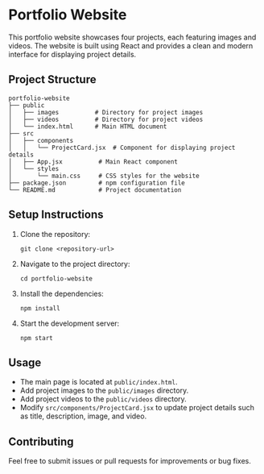 # Portfolio Website

This portfolio website showcases four projects, each featuring images and videos. The website is built using React and provides a clean and modern interface for displaying project details.

## Project Structure

```
portfolio-website
├── public
│   ├── images          # Directory for project images
│   ├── videos          # Directory for project videos
│   └── index.html      # Main HTML document
├── src
│   ├── components
│   │   └── ProjectCard.jsx  # Component for displaying project details
│   ├── App.jsx          # Main React component
│   └── styles
│       └── main.css     # CSS styles for the website
├── package.json         # npm configuration file
└── README.md            # Project documentation
```

## Setup Instructions

1. Clone the repository:
   ```
   git clone <repository-url>
   ```

2. Navigate to the project directory:
   ```
   cd portfolio-website
   ```

3. Install the dependencies:
   ```
   npm install
   ```

4. Start the development server:
   ```
   npm start
   ```

## Usage

- The main page is located at `public/index.html`.
- Add project images to the `public/images` directory.
- Add project videos to the `public/videos` directory.
- Modify `src/components/ProjectCard.jsx` to update project details such as title, description, image, and video.

## Contributing

Feel free to submit issues or pull requests for improvements or bug fixes.